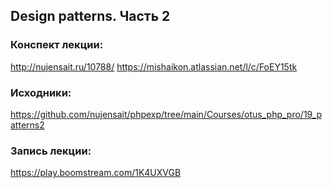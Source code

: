 ## Design patterns. Часть 2

### Конспект лекции: 
http://nujensait.ru/10788/
https://mishaikon.atlassian.net/l/c/FoEY15tk

### Исходники: 
https://github.com/nujensait/phpexp/tree/main/Courses/otus_php_pro/19_patterns2

### Запись лекции: 
https://play.boomstream.com/1K4UXVGB
